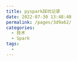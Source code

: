 ```yaml
---
title: pyspark踩坑记录
date: 2022-07-30 13:48:40
permalink: /pages/3d9a62/
categories:
  - 技术
  - Spark
tags:
  - 
---
```

